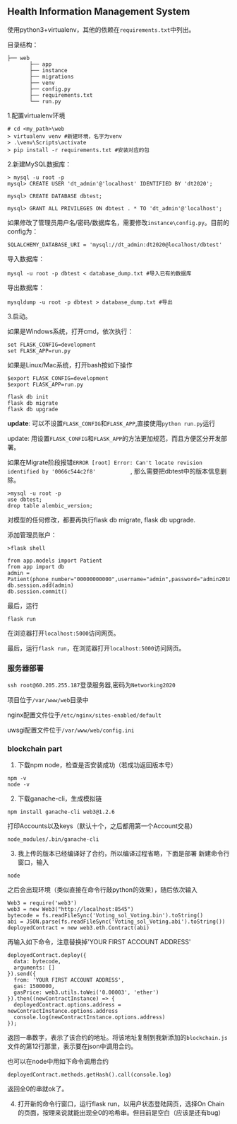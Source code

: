 ## Health Information Management System

使用python3+virtualenv，其他的依赖在`requirements.txt`中列出。

目录结构：

```
├── web
       ├── app
       ├── instance
       ├── migrations
       ├── venv
       ├── config.py
       ├── requirements.txt
       └── run.py
```

1.配置virtualenv环境

```
# cd <my_path>\web
> virtualenv venv #新建环境，名字为venv
> .\venv\Scripts\activate 
> pip install -r requirements.txt #安装对应的包
```

2.新建MySQL数据库：

```
> mysql -u root -p
mysql> CREATE USER 'dt_admin'@'localhost' IDENTIFIED BY 'dt2020';

mysql> CREATE DATABASE dbtest;

mysql> GRANT ALL PRIVILEGES ON dbtest . * TO 'dt_admin'@'localhost';

```

如果修改了管理员用户名/密码/数据库名，需要修改`instance\config.py`。目前的config为：

```
SQLALCHEMY_DATABASE_URI = 'mysql://dt_admin:dt2020@localhost/dbtest'
```

导入数据库：

```
mysql -u root -p dbtest < database_dump.txt #导入已有的数据库
```

导出数据库：

```
mysqldump -u root -p dbtest > database_dump.txt #导出
```



3.启动。

如果是Windows系统，打开cmd，依次执行：

```
set FLASK_CONFIG=development
set FLASK_APP=run.py
```

如果是Linux/Mac系统，打开bash按如下操作

```
$export FLASK_CONFIG=development
$export FLASK_APP=run.py
```



```
flask db init
flask db migrate
flask db upgrade

```

**update**: 可以不设置`FLASK_CONFIG`和`FLASK_APP`,直接使用`python run.py`运行

update: 用设置`FLASK_CONFIG`和`FLASK_APP`的方法更加规范，而且方便区分开发部署。


如果在Migrate阶段报错`ERROR [root] Error: Can't locate revision identified by '0066c544c2f8'           `, 那么需要把dbtest中的版本信息删除。

```
>mysql -u root -p
use dbtest;
drop table alembic_version;
```

对模型的任何修改，都要再执行flask db migrate, flask db upgrade. 

添加管理员账户：

```
>flask shell

from app.models import Patient
from app import db
admin = Patient(phone_number="00000000000",username="admin",password="admin2016",is_admin=True)
db.session.add(admin)
db.session.commit()
```

最后，运行

```
flask run
```

在浏览器打开`localhost:5000`访问网页。

最后，运行`flask run`，在浏览器打开`localhost:5000`访问网页。



### 服务器部署

`ssh root@60.205.255.187`登录服务器,密码为`Networking2020`

项目位于`/var/www/web`目录中

nginx配置文件位于`/etc/nginx/sites-enabled/default`

uwsgi配置文件位于`/var/www/web/config.ini`



### blockchain part

1. 下载npm node，检查是否安装成功（若成功返回版本号）
```
npm -v
node -v
```

2. 下载ganache-cli，生成模拟链
```
npm install ganache-cli web3@1.2.6
```
打印Accounts以及keys（默认十个，之后都用第一个Account交易）
```
node_modules/.bin/ganache-cli

```


3. 我上传的版本已经编译好了合约，所以编译过程省略，下面是部署
新建命令行窗口，输入
```
node
```
之后会出现环境（类似直接在命令行敲python的效果），随后依次输入
```
Web3 = require('web3')
web3 = new Web3("http://localhost:8545")
bytecode = fs.readFileSync('Voting_sol_Voting.bin').toString()
abi = JSON.parse(fs.readFileSync('Voting_sol_Voting.abi').toString())
deployedContract = new web3.eth.Contract(abi)
```

再输入如下命令，注意替换掉'YOUR FIRST ACCOUNT ADDRESS'
```
deployedContract.deploy({
  data: bytecode,
  arguments: []
}).send({
  from: 'YOUR FIRST ACCOUNT ADDRESS',
  gas: 1500000,
  gasPrice: web3.utils.toWei('0.00003', 'ether')
}).then((newContractInstance) => {
  deployedContract.options.address = newContractInstance.options.address
  console.log(newContractInstance.options.address)
});
```
返回一串数字，表示了该合约的地址。将该地址复制到我新添加的`blockchain.js`文件的第12行那里，表示要在json中调用合约。

也可以在node中用如下命令调用合约
```
deployedContract.methods.getHash().call(console.log)
```
返回全0的串就ok了。

4. 打开新的命令行窗口，运行flask run，以用户状态登陆网页，选择On Chain的页面，按理来说就能出现全0的哈希串。但目前是空白（应该是还有bug）
